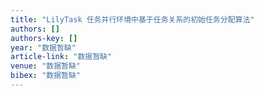 ```yaml
---
title: "LilyTask 任务并行环境中基于任务关系的初始任务分配算法"
authors: []
authors-key: []
year: "数据暂缺"
article-link: "数据暂缺"
venue: "数据暂缺"
bibex: "数据暂缺"
---
```

